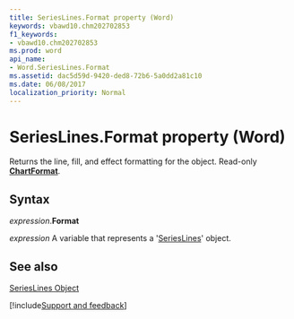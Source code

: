 ```yaml
---
title: SeriesLines.Format property (Word)
keywords: vbawd10.chm202702853
f1_keywords:
- vbawd10.chm202702853
ms.prod: word
api_name:
- Word.SeriesLines.Format
ms.assetid: dac5d59d-9420-ded8-72b6-5a0dd2a81c10
ms.date: 06/08/2017
localization_priority: Normal
---
```



# SeriesLines.Format property (Word)

Returns the line, fill, and effect formatting for the object. Read-only  **[ChartFormat](Word.ChartFormat.md)**.


## Syntax

_expression_.**Format**

_expression_ A variable that represents a '[SeriesLines](Word.SeriesLines.md)' object.


## See also


[SeriesLines Object](Word.SeriesLines.md)

[!include[Support and feedback](~/includes/feedback-boilerplate.md)]